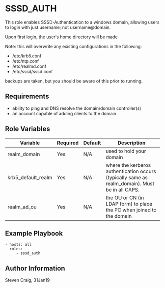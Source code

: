 SSSD_AUTH
=========

This role enables SSSD-Authentication to a windows domain, allowing users to login with just username; not username@domain.

Upon first login, the user's home directory will be made

Note: this will overwrite any existing configurations in the following:
- /etc/krb5.conf
- /etc/ntp.conf 
- /etc/realmd.conf
- /etc/sssd/sssd.conf

backups are taken, but you should be aware of this prior to running.

Requirements
------------

- ability to ping and DNS resolve the domain/domain controller(s)
- an account capable of adding clients to the domain

Role Variables
--------------

| Variable  | Required | Default | Description
| ------------- | ------------- | ------------- | -------------|
| realm_domain  | Yes  | N/A | used to hold your domain |
| krb5_default_realm  | Yes  | N/A | where the kerberos authentication occurs (typically same as realm_domain). Must be in all CAPS. |
| realm_ad_ou | Yes | N/A | the OU or CN (in LDAP form) to place the PC when joined to the domain |


Example Playbook
----------------

    - hosts: all
      roles:
         - sssd_auth

Author Information
------------------

Steven Craig, 31Jan19
